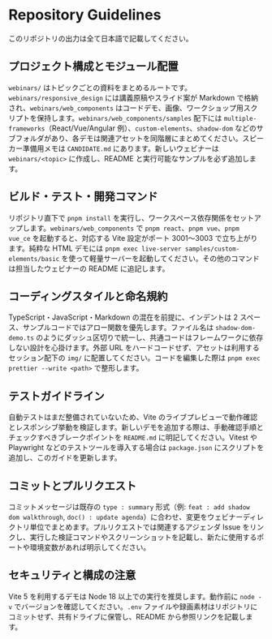 # Repository Guidelines

このリポジトリの出力は全て日本語で記載してください。

## プロジェクト構成とモジュール配置

`webinars/` はトピックごとの資料をまとめるルートです。`webinars/responsive_design` には講義原稿やスライド案が Markdown で格納され、`webinars/web_components` はコードデモ、画像、ワークショップ用スクリプトを保持します。`webinars/web_components/samples` 配下には `multiple-frameworks`（React/Vue/Angular 例）、`custom-elements`、`shadow-dom` などのサブフォルダがあり、各デモは関連アセットを同階層にまとめてください。スピーカー準備用メモは `CANDIDATE.md` にあります。新しいウェビナーは `webinars/<topic>` に作成し、README と実行可能なサンプルを必ず追加します。

## ビルド・テスト・開発コマンド

リポジトリ直下で `pnpm install` を実行し、ワークスペース依存関係をセットアップします。`webinars/web_components` で `pnpm react`、`pnpm vue`、`pnpm vue_ce` を起動すると、対応する Vite 設定がポート 3001〜3003 で立ち上がります。純粋な HTML デモには `pnpm exec live-server samples/custom-elements/basic` を使って軽量サーバーを起動してください。その他のコマンドは担当したウェビナーの README に追記します。

## コーディングスタイルと命名規約

TypeScript・JavaScript・Markdown の混在を前提に、インデントは 2 スペース、サンプルコードではアロー関数を優先します。ファイル名は `shadow-dom-demo.ts` のようにダッシュ区切りで統一し、共通コードはフレームワークに依存しない設計を心掛けます。外部 URL をハードコードせず、アセットは利用するセッション配下の `img/` に配置してください。コードを編集した際は `pnpm exec prettier --write <path>` で整形します。

## テストガイドライン

自動テストはまだ整備されていないため、Vite のライブプレビューで動作確認とレスポンシブ挙動を検証します。新しいデモを追加する際は、手動確認手順とチェックすべきブレークポイントを `README.md` に明記してください。Vitest や Playwright などのテストツールを導入する場合は `package.json` にスクリプトを追加し、このガイドを更新します。

## コミットとプルリクエスト

コミットメッセージは既存の `type : summary` 形式（例: `feat : add shadow dom walkthrough`, `doc() : update agenda`）に合わせ、変更をウェビナーディレクトリ単位でまとめます。プルリクエストでは関連するアジェンダ Issue をリンクし、実行した検証コマンドやスクリーンショットを記載し、新たに使用するポートや環境変数があれば明示してください。

## セキュリティと構成の注意

Vite 5 を利用するデモは Node 18 以上での実行を推奨します。動作前に `node -v` でバージョンを確認してください。`.env` ファイルや録画素材はリポジトリにコミットせず、共有ドライブに保管し、README から参照リンクを記載します。
